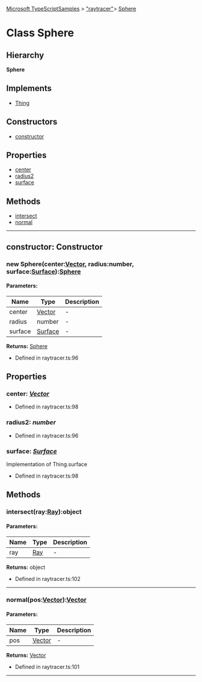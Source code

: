 [Microsoft TypeScriptSamples](../index.md) >  ["raytracer"](../modules/_raytracer_.md)>  [Sphere](../classes/_raytracer_.sphere.md)
# Class Sphere


## Hierarchy
**Sphere**



## Implements
* [Thing](../interfaces/_raytracer_.thing.md)
 






## Constructors
* [constructor](../classes/_raytracer_.sphere.md#constructor)

## Properties
* [center](../classes/_raytracer_.sphere.md#center)
* [radius2](../classes/_raytracer_.sphere.md#radius2)
* [surface](../classes/_raytracer_.sphere.md#surface)

## Methods
* [intersect](../classes/_raytracer_.sphere.md#intersect)
* [normal](../classes/_raytracer_.sphere.md#normal)

---




<a id="constructor"></a>
## constructor: Constructor

### new Sphere(center:[Vector](../classes/_raytracer_.vector.md), radius:number, surface:[Surface](../interfaces/_raytracer_.surface.md)):[Sphere](../classes/_raytracer_.sphere.md)





#### Parameters:
| Name  | Type                | Description  |
| ------ | ------------------- | ------------ |
| center  | [Vector](../classes/_raytracer_.vector.md) | - |
| radius  | number | - |
| surface  | [Surface](../interfaces/_raytracer_.surface.md) | - |








**Returns:** [Sphere](../classes/_raytracer_.sphere.md)







* Defined in raytracer.ts:96












## Properties

<a id="center"></a>

### **center**:  *[Vector](../classes/_raytracer_.vector.md)* 







* Defined in raytracer.ts:98






<a id="radius2"></a>

### **radius2**:  *number* 







* Defined in raytracer.ts:96






<a id="surface"></a>

### **surface**:  *[Surface](../interfaces/_raytracer_.surface.md)* 




Implementation of Thing.surface



* Defined in raytracer.ts:98








## Methods

<a id="intersect"></a>
### intersect(ray:[Ray](../interfaces/_raytracer_.ray.md)):object





#### Parameters:
| Name  | Type                | Description  |
| ------ | ------------------- | ------------ |
| ray  | [Ray](../interfaces/_raytracer_.ray.md) | - |






**Returns:** object







* Defined in raytracer.ts:102









---

<a id="normal"></a>
### normal(pos:[Vector](../classes/_raytracer_.vector.md)):[Vector](../classes/_raytracer_.vector.md)





#### Parameters:
| Name  | Type                | Description  |
| ------ | ------------------- | ------------ |
| pos  | [Vector](../classes/_raytracer_.vector.md) | - |






**Returns:** [Vector](../classes/_raytracer_.vector.md)







* Defined in raytracer.ts:101









---



